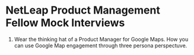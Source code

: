 # NetLeap Product Management Fellow Mock Interviews 

1. Wear the thinking hat of a Product Manager for Google Maps.  How you can use Google Map engagement through three persona perspectuve. 
